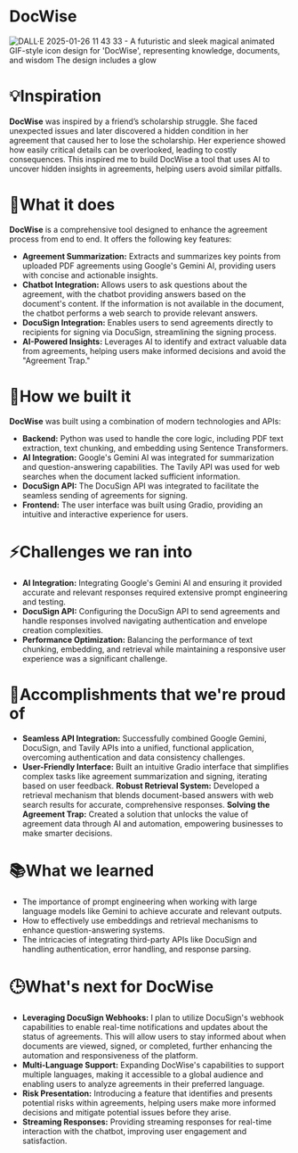# DocWise
![DALL·E 2025-01-26 11 43 33 - A futuristic and sleek magical animated GIF-style icon design for 'DocWise', representing knowledge, documents, and wisdom  The design includes a glow](https://github.com/user-attachments/assets/b3b50957-c732-4cbf-a745-fcc81282fb27)
# 💡Inspiration 
**DocWise** was inspired by a friend’s scholarship struggle. She faced unexpected issues and later discovered a hidden condition in her agreement that caused her to lose the scholarship. Her experience showed how easily critical details can be overlooked, leading to costly consequences. This inspired me to build DocWise a tool that uses AI to uncover hidden insights in agreements, helping users avoid similar pitfalls.

# 🎯What it does
**DocWise** is a comprehensive tool designed to enhance the agreement process from end to end. It offers the following key features:
- **Agreement Summarization:** Extracts and summarizes key points from uploaded PDF agreements using Google's Gemini AI, providing users with concise and actionable insights.
- **Chatbot Integration:** Allows users to ask questions about the agreement, with the chatbot providing answers based on the document's content. If the information is not available in the document, the chatbot performs a web search to provide relevant answers.
- **DocuSign Integration:** Enables users to send agreements directly to recipients for signing via DocuSign, streamlining the signing process.
- **AI-Powered Insights:** Leverages AI to identify and extract valuable data from agreements, helping users make informed decisions and avoid the "Agreement Trap."

# 🔌How we built it
**DocWise** was built using a combination of modern technologies and APIs:
- **Backend:** Python was used to handle the core logic, including PDF text extraction, text chunking, and embedding using Sentence Transformers.
- **AI Integration:** Google's Gemini AI was integrated for summarization and question-answering capabilities. The Tavily API was used for web searches when the document lacked sufficient information.
- **DocuSign API:** The DocuSign API was integrated to facilitate the seamless sending of agreements for signing.
- **Frontend:** The user interface was built using Gradio, providing an intuitive and interactive experience for users.

# ⚡Challenges we ran into
- **AI Integration:** Integrating Google's Gemini AI and ensuring it provided accurate and relevant responses required extensive prompt engineering and testing.
- **DocuSign API:** Configuring the DocuSign API to send agreements and handle responses involved navigating authentication and envelope creation complexities.
- **Performance Optimization:** Balancing the performance of text chunking, embedding, and retrieval while maintaining a responsive user experience was a significant challenge.

# 🌟Accomplishments that we're proud of
- **Seamless API Integration:** Successfully combined Google Gemini, DocuSign, and Tavily APIs into a unified, functional application, overcoming authentication and data consistency challenges.
- **User-Friendly Interface:** Built an intuitive Gradio interface that simplifies complex tasks like agreement summarization and signing, iterating based on user feedback.
**Robust Retrieval System:** Developed a retrieval mechanism that blends document-based answers with web search results for accurate, comprehensive responses.
**Solving the Agreement Trap:** Created a solution that unlocks the value of agreement data through AI and automation, empowering businesses to make smarter decisions.

# 📚What we learned
- The importance of prompt engineering when working with large language models like Gemini to achieve accurate and relevant outputs.
- How to effectively use embeddings and retrieval mechanisms to enhance question-answering systems.
- The intricacies of integrating third-party APIs like DocuSign and handling authentication, error handling, and response parsing.

# 🕒What's next for DocWise 
- **Leveraging DocuSign Webhooks:** I plan to utilize DocuSign's webhook capabilities to enable real-time notifications and updates about the status of agreements. This will allow users to stay informed about when documents are viewed, signed, or completed, further enhancing the automation and responsiveness of the platform.
- **Multi-Language Support:** Expanding DocWise's capabilities to support multiple languages, making it accessible to a global audience and enabling users to analyze agreements in their preferred language.
- **Risk Presentation:** Introducing a feature that identifies and presents potential risks within agreements, helping users make more informed decisions and mitigate potential issues before they arise.
- **Streaming Responses:** Providing streaming responses for real-time interaction with the chatbot, improving user engagement and satisfaction.
